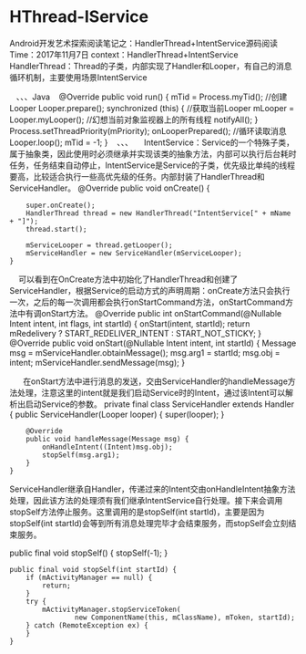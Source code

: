 # HThread-IService
Android开发艺术探索阅读笔记之：HandlerThread+IntentService源码阅读
Time：2017年11月7日 
context：HandlerThread+IntentService
HandlerThread：Thread的子类，内部实现了Handler和Looper，有自己的消息循环机制，主要使用场景IntentService

     、、、Java
    @Override
    public void run() {
        mTid = Process.myTid();
        //创建Looper
        Looper.prepare();
        synchronized (this) {
            //获取当前Looper
            mLooper = Looper.myLooper();
            //幻想当前对象监视器上的所有线程
            notifyAll();
        }
        Process.setThreadPriority(mPriority);
        onLooperPrepared();
        //循环读取消息
        Looper.loop();
        mTid = -1;
    }
    、、、
    
IntentService：Service的一个特殊子类，属于抽象类，因此使用时必须继承并实现该类的抽象方法，内部可以执行后台耗时任务，任务结束自动停止，IntentService是Service的子类，优先级比单纯的线程要高，比较适合执行一些高优先级的任务。内部封装了HandlerThread和ServiceHandler。
 @Override
    public void onCreate() {

        super.onCreate();
        HandlerThread thread = new HandlerThread("IntentService[" + mName + "]");
        thread.start();

        mServiceLooper = thread.getLooper();
        mServiceHandler = new ServiceHandler(mServiceLooper);
    }
    
可以看到在OnCreate方法中初始化了HandlerThread和创建了ServiceHandler，根据Service的启动方式的声明周期：onCreate方法只会执行一次，之后的每一次调用都会执行onStartCommand方法，onStartCommand方法中有调onStart方法。
@Override
    public int onStartCommand(@Nullable Intent intent, int flags, int startId) {
        onStart(intent, startId);
        return mRedelivery ? START_REDELIVER_INTENT : START_NOT_STICKY;
    }
     @Override
    public void onStart(@Nullable Intent intent, int startId) {
        Message msg = mServiceHandler.obtainMessage();
        msg.arg1 = startId;
        msg.obj = intent;
        mServiceHandler.sendMessage(msg);
    }
    
    
   在onStart方法中进行消息的发送，交由ServiceHandler的handleMessage方法处理，注意这里的intent就是我们启动Service时的Intent，通过该Intent可以解析出启动Service的参数。
    private final class ServiceHandler extends Handler {
        public ServiceHandler(Looper looper) {
            super(looper);
        }

        @Override
        public void handleMessage(Message msg) {
            onHandleIntent((Intent)msg.obj);
            stopSelf(msg.arg1);
        }
    }
    
ServiceHandler继承自Handler，传递过来的Intent交由onHandleIntent抽象方法处理，因此该方法的处理须有我们继承IntentService自行处理。接下来会调用stopSelf方法停止服务。这里调用的是stopSelf(int startId)，主要是因为stopSelf(int startId)会等到所有消息处理完毕才会结束服务，而stopSelf会立刻结束服务。

 public final void stopSelf() {
        stopSelf(-1);
    }

    public final void stopSelf(int startId) {
        if (mActivityManager == null) {
            return;
        }
        try {
            mActivityManager.stopServiceToken(
                    new ComponentName(this, mClassName), mToken, startId);
        } catch (RemoteException ex) {
        }
    }
    
    
    
    
    
    
    
    
    
    
    
    
    
    
    
    
    
    
    
    
    
    
    
